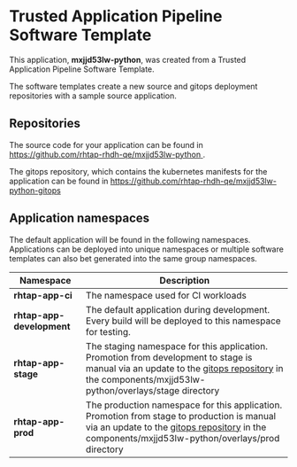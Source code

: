 # Trusted Application Pipeline Software Template

This application, **mxjjd53lw-python**, was created from a Trusted Application Pipeline Software Template.

The software templates create a new source and gitops deployment repositories with a sample source application. 

## Repositories

The source code for your application can be found in [https://github.com/rhtap-rhdh-qe/mxjjd53lw-python ](https://github.com/rhtap-rhdh-qe/mxjjd53lw-python ).
 
The gitops repository, which contains the kubernetes manifests for the application can be found in 
[https://github.com/rhtap-rhdh-qe/mxjjd53lw-python-gitops ](https://github.com/rhtap-rhdh-qe/mxjjd53lw-python-gitops ) 

## Application namespaces 

The default application will be found in the following namespaces. Applications can be deployed into unique namespaces or multiple software templates can also bet generated into the same group namespaces.  

|  Namespace   |  Description   |  
| -------- | -------- |
| **rhtap-app-ci** | The namespace used for CI workloads |
| **rhtap-app-development** | The default application during development. Every build will be deployed to this namespace for testing. |
| **rhtap-app-stage** | The staging namespace for this application. Promotion from development to stage is manual via an update to the [gitops repository](https://github.com/rhtap-rhdh-qe/mxjjd53lw-python-gitops ) in the components/mxjjd53lw-python/overlays/stage directory |
| **rhtap-app-prod** | The production namespace for this application. Promotion from stage to production is manual via an update to the [gitops repository](https://github.com/rhtap-rhdh-qe/mxjjd53lw-python-gitops ) in the components/mxjjd53lw-python/overlays/prod directory |